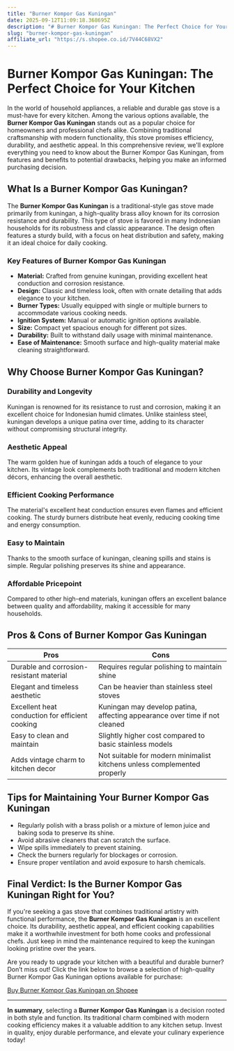 ```yaml
---
title: "Burner Kompor Gas Kuningan"
date: 2025-09-12T11:09:18.368695Z
description: "# Burner Kompor Gas Kuningan: The Perfect Choice for Your Kitchen..."
slug: "burner-kompor-gas-kuningan"
affiliate_url: "https://s.shopee.co.id/7V44C68VX2"
---
```

# Burner Kompor Gas Kuningan: The Perfect Choice for Your Kitchen

In the world of household appliances, a reliable and durable gas stove is a must-have for every kitchen. Among the various options available, the **Burner Kompor Gas Kuningan** stands out as a popular choice for homeowners and professional chefs alike. Combining traditional craftsmanship with modern functionality, this stove promises efficiency, durability, and aesthetic appeal. In this comprehensive review, we'll explore everything you need to know about the Burner Kompor Gas Kuningan, from features and benefits to potential drawbacks, helping you make an informed purchasing decision.

## What Is a Burner Kompor Gas Kuningan?

The **Burner Kompor Gas Kuningan** is a traditional-style gas stove made primarily from kuningan, a high-quality brass alloy known for its corrosion resistance and durability. This type of stove is favored in many Indonesian households for its robustness and classic appearance. The design often features a sturdy build, with a focus on heat distribution and safety, making it an ideal choice for daily cooking.

### Key Features of Burner Kompor Gas Kuningan

- **Material:** Crafted from genuine kuningan, providing excellent heat conduction and corrosion resistance.
- **Design:** Classic and timeless look, often with ornate detailing that adds elegance to your kitchen.
- **Burner Types:** Usually equipped with single or multiple burners to accommodate various cooking needs.
- **Ignition System:** Manual or automatic ignition options available.
- **Size:** Compact yet spacious enough for different pot sizes.
- **Durability:** Built to withstand daily usage with minimal maintenance.
- **Ease of Maintenance:** Smooth surface and high-quality material make cleaning straightforward.

## Why Choose Burner Kompor Gas Kuningan?

### Durability and Longevity

Kuningan is renowned for its resistance to rust and corrosion, making it an excellent choice for Indonesian humid climates. Unlike stainless steel, kuningan develops a unique patina over time, adding to its character without compromising structural integrity.

### Aesthetic Appeal

The warm golden hue of kuningan adds a touch of elegance to your kitchen. Its vintage look complements both traditional and modern kitchen décors, enhancing the overall aesthetic.

### Efficient Cooking Performance

The material's excellent heat conduction ensures even flames and efficient cooking. The sturdy burners distribute heat evenly, reducing cooking time and energy consumption.

### Easy to Maintain

Thanks to the smooth surface of kuningan, cleaning spills and stains is simple. Regular polishing preserves its shine and appearance.

### Affordable Pricepoint

Compared to other high-end materials, kuningan offers an excellent balance between quality and affordability, making it accessible for many households.

## Pros & Cons of Burner Kompor Gas Kuningan

| **Pros** | **Cons** |
|------------------------------|------------------------------|
| Durable and corrosion-resistant material | Requires regular polishing to maintain shine |
| Elegant and timeless aesthetic | Can be heavier than stainless steel stoves |
| Excellent heat conduction for efficient cooking | Kuningan may develop patina, affecting appearance over time if not cleaned |
| Easy to clean and maintain | Slightly higher cost compared to basic stainless models |
| Adds vintage charm to kitchen decor | Not suitable for modern minimalist kitchens unless complemented properly |

## Tips for Maintaining Your Burner Kompor Gas Kuningan

- Regularly polish with a brass polish or a mixture of lemon juice and baking soda to preserve its shine.
- Avoid abrasive cleaners that can scratch the surface.
- Wipe spills immediately to prevent staining.
- Check the burners regularly for blockages or corrosion.
- Ensure proper ventilation and avoid exposure to harsh chemicals.

## Final Verdict: Is the Burner Kompor Gas Kuningan Right for You?

If you're seeking a gas stove that combines traditional artistry with functional performance, the **Burner Kompor Gas Kuningan** is an excellent choice. Its durability, aesthetic appeal, and efficient cooking capabilities make it a worthwhile investment for both home cooks and professional chefs. Just keep in mind the maintenance required to keep the kuningan looking pristine over the years.

Are you ready to upgrade your kitchen with a beautiful and durable burner? Don’t miss out! Click the link below to browse a selection of high-quality Burner Kompor Gas Kuningan options available for purchase:

[Buy Burner Kompor Gas Kuningan on Shopee](https://s.shopee.co.id/7V44C68VX2)

---

**In summary**, selecting a **Burner Kompor Gas Kuningan** is a decision rooted in both style and function. Its traditional charm combined with modern cooking efficiency makes it a valuable addition to any kitchen setup. Invest in quality, enjoy durable performance, and elevate your culinary experience today!